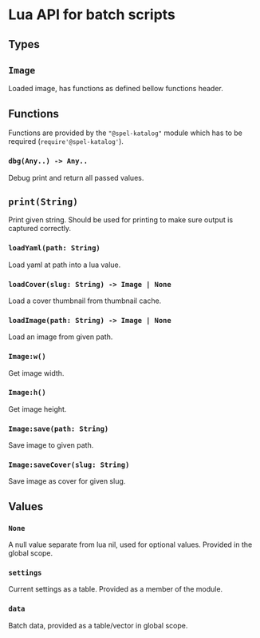 # Lua API for batch scripts

## Types

## `Image`
Loaded image, has functions as defined bellow functions header.

## Functions
Functions are provided by the `"@spel-katalog"` module which has
to be required (`require'@spel-katalog'`).

### `dbg(Any..) -> Any..`
Debug print and return all passed values.

## `print(String)`
Print given string. Should be used for printing to make sure output is
captured correctly.

### `loadYaml(path: String)`
Load yaml at path into a lua value.

### `loadCover(slug: String) -> Image | None`
Load a cover thumbnail from thumbnail cache.

### `loadImage(path: String) -> Image | None`
Load an image from given path.

### `Image:w()`
Get image width.

### `Image:h()`
Get image height.

### `Image:save(path: String)`
Save image to given path.

### `Image:saveCover(slug: String)`
Save image as cover for given slug.

## Values

### `None`
A null value separate from lua nil, used for optional
values. Provided in the global scope.

### `settings`
Current settings as a table. Provided as a member of the module.

### `data`
Batch data, provided as a table/vector in global scope.
